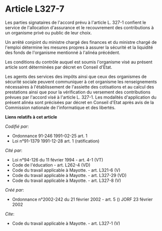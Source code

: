 # Article L327-7

Les parties signataires de l'accord prévu à l'article L. 327-1 confient le service de l'allocation d'assurance et le
recouvrement des contributions à un organisme privé ou public de leur choix.

Un arrêté conjoint du ministre chargé des finances et du ministre chargé de l'emploi détermine les mesures propres à assurer
la sécurité et la liquidité des fonds de l'organisme mentionné à l'alinéa précédent.

Les conditions du contrôle auquel est soumis l'organisme visé au présent article sont déterminées par décret en Conseil
d'Etat.

Les agents des services des impôts ainsi que ceux des organismes de sécurité sociale peuvent communiquer à cet organisme les
renseignements nécessaires à l'établissement de l'assiette des cotisations et au calcul des prestations ainsi que pour la
vérification du versement des contributions prévues par l'accord visé à l'article L. 327-1. Les modalités d'application du
présent alinéa sont précisées par décret en Conseil d'Etat après avis de la Commission nationale de l'informatique et des
libertés.

**Liens relatifs à cet article**

_Codifié par_:

  - Ordonnance 91-246 1991-02-25 art. 1
  - Loi n°91-1379 1991-12-28 art. 1 (ratification)

_Cité par_:

  - Loi n°94-126 du 11 février 1994 - art. 4-1 (VT)
  - Code de l'éducation - art. L262-4 (VD)
  - Code du travail applicable à Mayotte. - art. L321-6 (V)
  - Code du travail applicable à Mayotte. - art. L327-29 (VD)
  - Code du travail applicable à Mayotte. - art. L327-8 (V)

_Créé par_:

  - Ordonnance n°2002-242 du 21 février 2002 - art. 5 () JORF 23 février 2002

_Cite_:

  - Code du travail applicable à Mayotte. - art. L327-1 (V)

